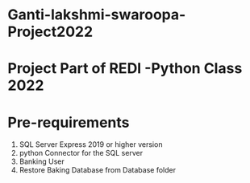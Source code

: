 # Ganti-lakshmi-swaroopa-Project2022
# Project Part of REDI -Python Class 2022

# Pre-requirements
 1. SQL Server Express 2019 or higher version 
 2. python Connector for the SQL server 
 3. Banking User 
 4. Restore Baking Database from Database folder 
  
  
